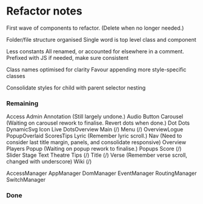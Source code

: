 # Refactor notes
First wave of components to refactor.
(Delete when no longer needed.)

Folder/file structure organised
    Single word is top level class and component

Less constants
    All renamed, or accounted for elsewhere in a comment.
    Prefixed with JS if needed, make sure consistent

Class names optimised for clarity
    Favour appending more style-specific classes

Consolidate styles for child with parent selector nesting

### Remaining

Access
Admin
Annotation (Still largely undone.)
Audio
Button
Carousel (Waiting on carousel rework to finalise. Revert dots when done.)
Dot
Dots
DynamicSvg
Icon
Live
    DotsOverview
    Main (/)
    Menu (/)
    OverviewLogue
    PopupOverlaid
    ScoresTips
Lyric (Remember lyric scroll.)
Nav (Need to consider last title margin, panels, and consolidate responsive)
Overview
Players
Popup (Waiting on popup rework to finalise.)
Popups
Score (/)
Slider
Stage
Text
Theatre
Tips (/)
Title (/)
Verse (Remember verse scroll, changed with underscore)
Wiki (/)

AccessManager
AppManager
DomManager
EventManager
RoutingManager
SwitchManager

### Done
